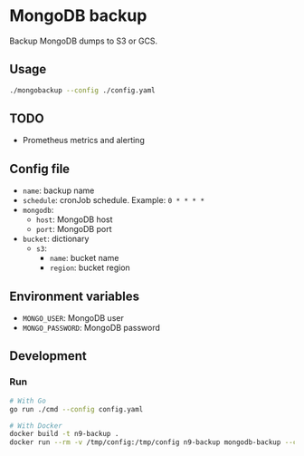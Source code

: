 # MongoDB backup

Backup MongoDB dumps to S3 or GCS.

## Usage

```bash
./mongobackup --config ./config.yaml
```

## TODO

- Prometheus metrics and alerting

## Config file

- `name`: backup name
- `schedule`: cronJob schedule. Example: `0 * * * *`
- `mongodb`:
    - `host`: MongoDB host
    - `port`: MongoDB port
- `bucket`: dictionary
    - `s3`:
        - `name`: bucket name
        - `region`: bucket region


## Environment variables

- `MONGO_USER`: MongoDB user
- `MONGO_PASSWORD`: MongoDB password

## Development

### Run

```bash
# With Go
go run ./cmd --config config.yaml

# With Docker
docker build -t n9-backup .
docker run --rm -v /tmp/config:/tmp/config n9-backup mongodb-backup --config /tmp/config/config.yaml
```

